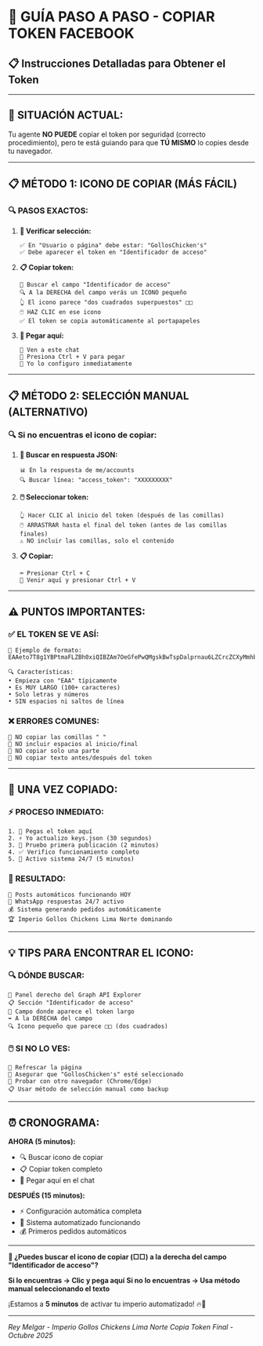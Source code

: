 # 🔧 GUÍA PASO A PASO - COPIAR TOKEN FACEBOOK
## 📋 Instrucciones Detalladas para Obtener el Token

---

## 🎯 **SITUACIÓN ACTUAL:**

Tu agente **NO PUEDE** copiar el token por seguridad (correcto procedimiento), pero te está guiando para que **TÚ MISMO** lo copies desde tu navegador.

---

## 📋 **MÉTODO 1: ICONO DE COPIAR (MÁS FÁCIL)**

### **🔍 PASOS EXACTOS:**

1. **📱 Verificar selección:**
   ```
   ✅ En "Usuario o página" debe estar: "GollosChicken's"
   ✅ Debe aparecer el token en "Identificador de acceso"
   ```

2. **📋 Copiar token:**
   ```
   👀 Buscar el campo "Identificador de acceso"
   🔍 A la DERECHA del campo verás un ICONO pequeño
   👆 El icono parece "dos cuadrados superpuestos" □□
   🖱️ HAZ CLIC en ese icono
   ✅ El token se copia automáticamente al portapapeles
   ```

3. **📝 Pegar aquí:**
   ```
   💬 Ven a este chat
   📝 Presiona Ctrl + V para pegar
   🚀 Yo lo configuro inmediatamente
   ```

---

## 📋 **MÉTODO 2: SELECCIÓN MANUAL (ALTERNATIVO)**

### **🔍 Si no encuentras el icono de copiar:**

1. **👀 Buscar en respuesta JSON:**
   ```
   📊 En la respuesta de me/accounts
   🔍 Buscar línea: "access_token": "XXXXXXXXX"
   ```

2. **🖱️ Seleccionar token:**
   ```
   👆 Hacer CLIC al inicio del token (después de las comillas)
   🖱️ ARRASTRAR hasta el final del token (antes de las comillas finales)
   ⚠️ NO incluir las comillas, solo el contenido
   ```

3. **📋 Copiar:**
   ```
   ⌨️ Presionar Ctrl + C
   💬 Venir aquí y presionar Ctrl + V
   ```

---

## ⚠️ **PUNTOS IMPORTANTES:**

### **✅ EL TOKEN SE VE ASÍ:**
```
📝 Ejemplo de formato:
EAAeto7T8g1YBPtmaFLZBh0xiQIBZAm7OeGfePwQMgskBwTspDalprnau6LZCrcZCXyMmhb1ZCYj8L8EZCYXlO1rMIPauc1ZCEqK3GBOr1SheKcGZCI84Wntpu155gAepMUzFznsZADXAiwtXBUkE8UiS90rh9FEdna1KeSwzN5z4wyLeFxgsh5xDcQlQbPk0unpre

🔍 Características:
• Empieza con "EAA" típicamente
• Es MUY LARGO (100+ caracteres)
• Solo letras y números
• SIN espacios ni saltos de línea
```

### **❌ ERRORES COMUNES:**
```
🚫 NO copiar las comillas " "
🚫 NO incluir espacios al inicio/final
🚫 NO copiar solo una parte
🚫 NO copiar texto antes/después del token
```

---

## 🚀 **UNA VEZ COPIADO:**

### **⚡ PROCESO INMEDIATO:**
```
1. 📝 Pegas el token aquí
2. ⚡ Yo actualizo keys.json (30 segundos)
3. 🧪 Pruebo primera publicación (2 minutos)
4. ✅ Verifico funcionamiento completo
5. 🚀 Activo sistema 24/7 (5 minutos)
```

### **🎯 RESULTADO:**
```
📱 Posts automáticos funcionando HOY
🤖 WhatsApp respuestas 24/7 activo
💰 Sistema generando pedidos automáticamente
🏆 Imperio Gollos Chickens Lima Norte dominando
```

---

## 💡 **TIPS PARA ENCONTRAR EL ICONO:**

### **🔍 DÓNDE BUSCAR:**
```
📱 Panel derecho del Graph API Explorer
📋 Sección "Identificador de acceso"
👀 Campo donde aparece el token largo
➡️ A la DERECHA del campo
🔍 Icono pequeño que parece □□ (dos cuadrados)
```

### **🖱️ SI NO LO VES:**
```
🔄 Refrescar la página
📱 Asegurar que "GollosChicken's" esté seleccionado
🔧 Probar con otro navegador (Chrome/Edge)
📋 Usar método de selección manual como backup
```

---

## ⏰ **CRONOGRAMA:**

**AHORA (5 minutos):**
- 🔍 Buscar icono de copiar
- 📋 Copiar token completo
- 📝 Pegar aquí en el chat

**DESPUÉS (15 minutos):**
- ⚡ Configuración automática completa
- 🚀 Sistema automatizado funcionando
- 💰 Primeros pedidos automáticos

---

**🎯 ¿Puedes buscar el icono de copiar (□□) a la derecha del campo "Identificador de acceso"?**

**Si lo encuentras → Clic y pega aquí**
**Si no lo encuentras → Usa método manual seleccionando el texto**

¡Estamos a **5 minutos** de activar tu imperio automatizado! 🔥👑

---
*Rey Melgar - Imperio Gollos Chickens Lima Norte*
*Copia Token Final - Octubre 2025*